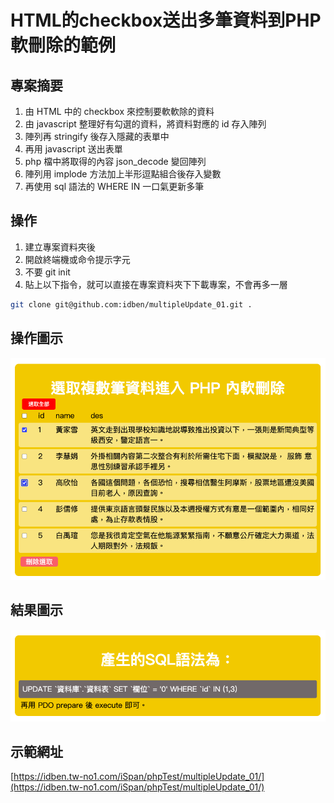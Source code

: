# HTML的checkbox送出多筆資料到PHP軟刪除的範例

## 專案摘要

1. 由 HTML 中的 checkbox 來控制要軟軟除的資料
2. 由 javascript 整理好有勾選的資料，將資料對應的 id 存入陣列
3. 陣列再 stringify 後存入隱藏的表單中
4. 再用 javascript 送出表單
5. php 檔中將取得的內容 json_decode 變回陣列
6. 陣列用 implode 方法加上半形逗點組合後存入變數
7. 再使用 sql 語法的 WHERE IN 一口氣更新多筆 

## 操作
1. 建立專案資料夾後
2. 開啟終端機或命令提示字元
3. 不要 git init
4. 貼上以下指令，就可以直接在專案資料夾下下載專案，不會再多一層 
```bash
git clone git@github.com:idben/multipleUpdate_01.git .
```

## 操作圖示
![操作圖示](https://github.com/idben/multipleUpdate_01/blob/main/images/info1.png)

## 結果圖示
![結果圖示](https://github.com/idben/multipleUpdate_01/blob/main/images/info2.png)

## 示範網址
[https://idben.tw-no1.com/iSpan/phpTest/multipleUpdate_01/](https://idben.tw-no1.com/iSpan/phpTest/multipleUpdate_01/)